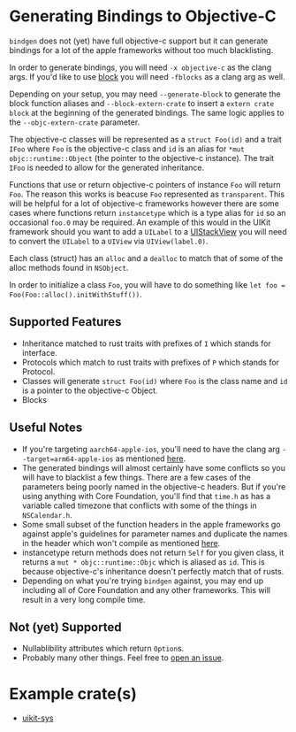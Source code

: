 # Generating Bindings to Objective-C

`bindgen` does not (yet) have full objective-c support but it can generate bindings
for a lot of the apple frameworks without too much blacklisting.

In order to generate bindings, you will need `-x objective-c` as the clang
args. If you'd like to use [block](https://crates.io/crates/block) you will need
`-fblocks` as a clang arg as well.

Depending on your setup, you may need `--generate-block` to generate the block
function aliases and `--block-extern-crate` to insert a `extern crate block` at
the beginning of the generated bindings. The same logic applies to the
`--objc-extern-crate` parameter.

The objective-c classes will be represented as a `struct Foo(id)` and a trait
`IFoo` where `Foo` is the objective-c class and `id` is an alias for `*mut
objc::runtime::Object` (the pointer to the objective-c instance). The trait
`IFoo` is needed to allow for the generated inheritance.

Functions that use or return objective-c pointers of instance `Foo` will return
`Foo`. The reason this works is beacuse `Foo` represented as `transparent`.
This will be helpful for a lot of objective-c frameworks however there are some
cases where functions return `instancetype` which is a type alias for `id` so
an occasional `foo.0` may be required. An example of this would in the UIKit
framework should you want to add a `UILabel` to a
[UIStackView](https://developer.apple.com/documentation/uikit/uistackview/1616227-addarrangedsubview?language=objc)
you will need to convert the `UILabel` to a `UIView` via `UIView(label.0)`.

Each class (struct) has an `alloc` and a `dealloc` to match that of some of the alloc
methods found in `NSObject`.

In order to initialize a class `Foo`, you will have to do something like `let
foo = Foo(Foo::alloc().initWithStuff())`.


## Supported Features

* Inheritance matched to rust traits with prefixes of `I` which
stands for interface.
* Protocols which match to rust traits with prefixes of `P` which
stands for Protocol.
* Classes will generate `struct Foo(id)` where `Foo` is the class
name and `id` is a pointer to the objective-c Object.
* Blocks

## Useful Notes

* If you're targeting `aarch64-apple-ios`, you'll need to have the clang arg
`--target=arm64-apple-ios` as mentioned
[here](https://github.com/rust-lang/rust-bindgen/issues/1211#issuecomment-569804287).
* The generated bindings will almost certainly have some conflicts so you will
have to blacklist a few things. There are a few cases of the parameters being
poorly named in the objective-c headers. But if you're using anything with
Core Foundation, you'll find that `time.h` as has a variable called timezone that
conflicts with some of the things in `NSCalendar.h`.
* Some small subset of the function headers in the apple frameworks go against
apple's guidelines for parameter names and duplicate the names in the header
which won't compile as mentioned
[here](https://github.com/rust-lang/rust-bindgen/issues/1705).
* instancetype return methods does not return `Self` for you given class, it
returns a `mut * objc::runtime::Objc` which is aliased as `id`. This is because
objective-c's inheritance doesn't perfectly match that of rusts.
* Depending on what you're trying `bindgen` against, you may end up including
all of Core Foundation and any other frameworks. This will result in a very
long compile time.

## Not (yet) Supported

* Nullablibility attributes which return `Option`s.
* Probably many other things. Feel free to [open an issue](https://github.com/rust-lang/rust-bindgen/issues).

# Example crate(s)

* [uikit-sys](https://github.com/simlay/uikit-sys)
